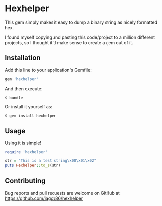 # Hexhelper

This gem simply makes it easy to dump a binary string as nicely formatted hex.

I found myself copying and pasting this code/project to a million different
projects, so I thought it'd make sense to create a gem out of it.

## Installation

Add this line to your application's Gemfile:

```ruby
gem 'hexhelper'
```

And then execute:

    $ bundle

Or install it yourself as:

    $ gem install hexhelper

## Usage

Using it is simple!

```ruby
require 'hexhelper'

str = "This is a test string\x00\x01\x02"
puts Hexhelper::to_s(str)
```

## Contributing

Bug reports and pull requests are welcome on GitHub at
https://github.com/iagox86/hexhelper


